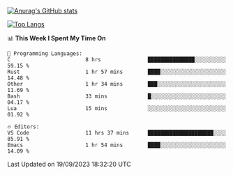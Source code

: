 [![Anurag's GitHub stats](https://github-readme-stats.vercel.app/api?username=wugouzi&count_private=true)](https://github.com/anuraghazra/github-readme-stats)

[![Top Langs](https://github-readme-stats.vercel.app/api/top-langs/?username=wugouzi&layout=compact&count_private=true&hide=html)](https://github.com/anuraghazra/github-readme-stats)

<!--START_SECTION:waka-->
📊 **This Week I Spent My Time On** 

```text
💬 Programming Languages: 
C                        8 hrs               ███████████████░░░░░░░░░░   59.15 % 
Rust                     1 hr 57 mins        ████░░░░░░░░░░░░░░░░░░░░░   14.48 % 
Other                    1 hr 34 mins        ███░░░░░░░░░░░░░░░░░░░░░░   11.69 % 
Bash                     33 mins             █░░░░░░░░░░░░░░░░░░░░░░░░   04.17 % 
Lua                      15 mins             ░░░░░░░░░░░░░░░░░░░░░░░░░   01.92 % 

🔥 Editors: 
VS Code                  11 hrs 37 mins      █████████████████████░░░░   85.91 % 
Emacs                    1 hr 54 mins        ████░░░░░░░░░░░░░░░░░░░░░   14.09 % 
```


 Last Updated on 19/09/2023 18:32:20 UTC
<!--END_SECTION:waka-->

<!--
**wugouzi/wugouzi** is a ✨ _special_ ✨ repository because its `README.md` (this file) appears on your GitHub profile.

Here are some ideas to get you started:

- 🔭 I’m currently working on ...
- 🌱 I’m currently learning ...
- 👯 I’m looking to collaborate on ...
- 🤔 I’m looking for help with ...
- 💬 Ask me about ...
- 📫 How to reach me: ...
- 😄 Pronouns: ...
- ⚡ Fun fact: ...
-->
